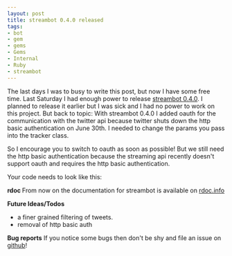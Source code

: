 ```yaml
--- 
layout: post
title: streambot 0.4.0 released
tags: 
- bot
- gem
- gems
- Gems
- Internal
- Ruby
- streambot
---
```

The last days I was to busy to write this post, but now I have some free time. Last Saturday I had enough power to release <a href="http://github.com/gr4y/streambot/tree/v0.4.0">streambot 0.4.0</a>. I planned to release it earlier but I was sick and I had no power to work on this project. But back to topic: With streambot 0.4.0 I added oauth for the communication with the twitter api because twitter shuts down the http basic authentication on June 30th. I needed to change the params you pass into the tracker class.

So I encourage you to switch to oauth as soon as possible! But we still need the http basic authentication because the streaming api recently doesn't support oauth and requires the http basic authentication.

Your code needs to look like this:
<script src="http://gist.github.com/430539.js?file=bot.rb"></script>



<strong>rdoc </strong>
From now on the documentation for streambot is available on <a href="http://rdoc.info/projects/gr4y/streambot">rdoc.info</a>

<strong>Future Ideas/Todos</strong>
- a finer grained filtering of tweets.
- removal of http basic auth 

<strong>Bug reports</strong>
If you notice some bugs then don't be shy and file an issue on <a href="http://github.com/gr4y/streambot/issues">github</a>!
